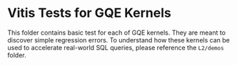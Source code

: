 # Vitis Tests for GQE Kernels

This folder contains basic test for each of GQE kernels. They are meant to discover simple regression errors. To understand how these kernels can be used to accelerate real-world SQL queries, please reference the `L2/demos` folder.
